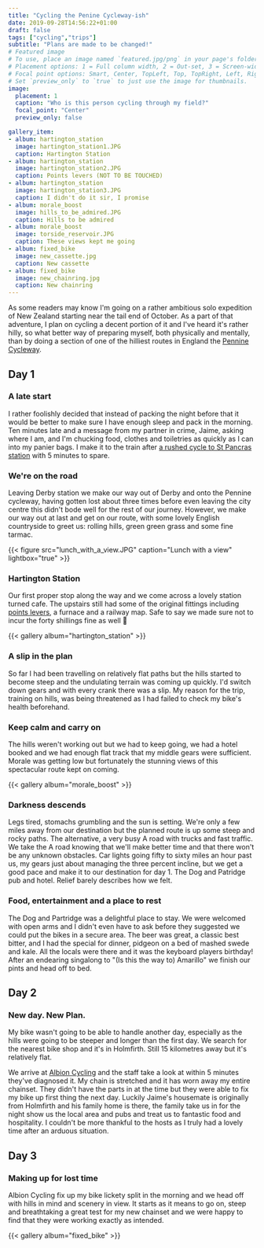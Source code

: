 ```yaml
---
title: "Cycling the Penine Cycleway-ish"
date: 2019-09-28T14:56:22+01:00
draft: false
tags: ["cycling","trips"]
subtitle: "Plans are made to be changed!"
# Featured image
# To use, place an image named `featured.jpg/png` in your page's folder.
# Placement options: 1 = Full column width, 2 = Out-set, 3 = Screen-width
# Focal point options: Smart, Center, TopLeft, Top, TopRight, Left, Right, BottomLeft, Bottom, BottomRight
# Set `preview_only` to `true` to just use the image for thumbnails.
image:
  placement: 1
  caption: "Who is this person cycling through my field?"
  focal_point: "Center"
  preview_only: false

gallery_item:
- album: hartington_station
  image: hartington_station1.JPG
  caption: Hartington Station
- album: hartington_station
  image: hartington_station2.JPG
  caption: Points levers (NOT TO BE TOUCHED)
- album: hartington_station
  image: hartington_station3.JPG
  caption: I didn't do it sir, I promise
- album: morale_boost
  image: hills_to_be_admired.JPG
  caption: Hills to be admired
- album: morale_boost
  image: torside_reservoir.JPG
  caption: These views kept me going
- album: fixed_bike
  image: new_cassette.jpg
  caption: New cassette
- album: fixed_bike
  image: new_chainring.jpg
  caption: New chainring
---
```


As some readers may know I'm going on a rather ambitious solo expedition of New Zealand starting near the tail end of October. As a part of that adventure, I plan on cycling a decent portion of it and I've heard it's rather hilly, so what better way of preparing myself, both physically and mentally, than by doing a section of one of the hilliest routes in England the [Pennine Cycleway](https://cycle.travel/route/pennine_cycleway).

## Day 1
### A late start

I rather foolishly decided that instead of packing the night before that it would be better to make sure I have enough sleep and pack in the morning. Ten minutes late and a message from my partner in crime, Jaime, asking where I am, and I'm chucking food, clothes and toiletries as quickly as I can into my panier bags. I make it to the train after [a rushed cycle to St Pancras station](https://www.komoot.com/tour/95116874?ref=wtd) with 5 minutes to spare.

### We're on the road

Leaving Derby station we make our way out of Derby and onto the Pennine cycleway, having gotten lost about three times before even leaving the city centre this didn't bode well for the rest of our journey. However, we make our way out at last and get on our route, with some lovely English countryside to greet us: rolling hills, green green grass and some fine tarmac.

{{< figure src="lunch_with_a_view.JPG" caption="Lunch with a view" lightbox="true" >}}

### Hartington Station

Our first proper stop along the way and we come across a lovely station turned cafe. The upstairs still had some of the original fittings including [points levers](https://english.stackexchange.com/questions/483557/machinery-used-to-change-train-tracks), a furnace and a railway map. Safe to say we made sure not to incur the forty shillings fine as well 🙈

{{< gallery album="hartington_station" >}}

### A slip in the plan

So far I had been travelling on relatively flat paths but the hills started to become steep and the undulating terrain was coming up quickly. I'd switch down gears and with every crank there was a slip. My reason for the trip, training on hills, was being threatened as I had failed to check my bike's health beforehand.

### Keep calm and carry on

The hills weren't working out but we had to keep going, we had a hotel booked and we had enough flat track that my middle gears were sufficient. Morale was getting low but fortunately the stunning views of this spectacular route kept on coming.

{{< gallery album="morale_boost" >}}

### Darkness descends

Legs tired, stomachs grumbling and the sun is setting. We're only a few miles away from our destination but the planned route is up some steep and rocky paths. The alternative, a very busy A road with trucks and fast traffic. We take the A road knowing that we'll make better time and that there won't be any unknown obstacles. Car lights going fifty to sixty miles an hour past us, my gears just about managing the three percent incline, but we get a good pace and make it to our destination for day 1. The Dog and Patridge pub and hotel. Relief barely describes how we felt.

### Food, entertainment and a place to rest

The Dog and Partridge was a delightful place to stay. We were welcomed with open arms and I didn't even have to ask before they suggested we could put the bikes in a secure area. The beer was great, a classic best bitter, and I had the special for dinner, pidgeon on a bed of mashed swede and kale. All the locals were there and it was the keyboard players birthday! After an endearing singalong to "(Is this the way to) Amarillo" we finish our pints and head off to bed.

## Day 2

### New day. New Plan.

My bike wasn't going to be able to handle another day, especially as the hills were going to be steeper and longer than the first day. We search for the nearest bike shop and it's in Holmfirth. Still 15 kilometres away but it's relatively flat.

We arrive at [Albion Cycling](https://goo.gl/maps/uYYBpo8bLf6rgzmk7) and the staff take a look at within 5 minutes they've diagnosed it. My chain is stretched and it has worn away my entire chainset. They didn't have the parts in at the time but they were able to fix my bike up first thing the next day. Luckily Jaime's housemate is originally from Holmfirth and his family home is there, the family take us in for the night show us the local area and pubs and treat us to fantastic food and hospitality. I couldn't be more thankful to the hosts as I truly had a lovely time after an arduous situation.

## Day 3

### Making up for lost time

Albion Cycling fix up my bike lickety split in the morning and we head off with hills in mind and scenery in view. It starts as it means to go on, steep and breathtaking a great test for my new chainset and we were happy to find that they were working exactly as intended. 

{{< gallery album="fixed_bike" >}}